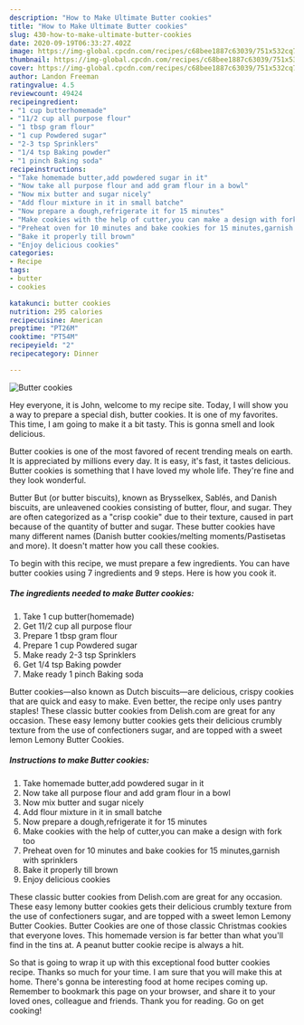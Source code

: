 ```yaml
---
description: "How to Make Ultimate Butter cookies"
title: "How to Make Ultimate Butter cookies"
slug: 430-how-to-make-ultimate-butter-cookies
date: 2020-09-19T06:33:27.402Z
image: https://img-global.cpcdn.com/recipes/c68bee1887c63039/751x532cq70/butter-cookies-recipe-main-photo.jpg
thumbnail: https://img-global.cpcdn.com/recipes/c68bee1887c63039/751x532cq70/butter-cookies-recipe-main-photo.jpg
cover: https://img-global.cpcdn.com/recipes/c68bee1887c63039/751x532cq70/butter-cookies-recipe-main-photo.jpg
author: Landon Freeman
ratingvalue: 4.5
reviewcount: 49424
recipeingredient:
- "1 cup butterhomemade"
- "11/2 cup all purpose flour"
- "1 tbsp gram flour"
- "1 cup Powdered sugar"
- "2-3 tsp Sprinklers"
- "1/4 tsp Baking powder"
- "1 pinch Baking soda"
recipeinstructions:
- "Take homemade butter,add powdered sugar in it"
- "Now take all purpose flour and add gram flour in a bowl"
- "Now mix butter and sugar nicely"
- "Add flour mixture in it in small batche"
- "Now prepare a dough,refrigerate it for 15 minutes"
- "Make cookies with the help of cutter,you can make a design with fork too"
- "Preheat oven for 10 minutes and bake cookies for 15 minutes,garnish with sprinklers"
- "Bake it properly till brown"
- "Enjoy delicious cookies"
categories:
- Recipe
tags:
- butter
- cookies

katakunci: butter cookies 
nutrition: 295 calories
recipecuisine: American
preptime: "PT26M"
cooktime: "PT54M"
recipeyield: "2"
recipecategory: Dinner

---
```



![Butter cookies](https://img-global.cpcdn.com/recipes/c68bee1887c63039/751x532cq70/butter-cookies-recipe-main-photo.jpg)

Hey everyone, it is John, welcome to my recipe site. Today, I will show you a way to prepare a special dish, butter cookies. It is one of my favorites. This time, I am going to make it a bit tasty. This is gonna smell and look delicious.

Butter cookies is one of the most favored of recent trending meals on earth. It is appreciated by millions every day. It is easy, it's fast, it tastes delicious. Butter cookies is something that I have loved my whole life. They're fine and they look wonderful.

Butter But (or butter biscuits), known as Brysselkex, Sablés, and Danish biscuits, are unleavened cookies consisting of butter, flour, and sugar. They are often categorized as a &#34;crisp cookie&#34; due to their texture, caused in part because of the quantity of butter and sugar. These butter cookies have many different names (Danish butter cookies/melting moments/Pastisetas and more). It doesn&#39;t matter how you call these cookies.


To begin with this recipe, we must prepare a few ingredients. You can have butter cookies using 7 ingredients and 9 steps. Here is how you cook it.

<!--inarticleads1-->

##### The ingredients needed to make Butter cookies:

1. Take 1 cup butter(homemade)
1. Get 11/2 cup all purpose flour
1. Prepare 1 tbsp gram flour
1. Prepare 1 cup Powdered sugar
1. Make ready 2-3 tsp Sprinklers
1. Get 1/4 tsp Baking powder
1. Make ready 1 pinch Baking soda


Butter cookies—also known as Dutch biscuits—are delicious, crispy cookies that are quick and easy to make. Even better, the recipe only uses pantry staples! These classic butter cookies from Delish.com are great for any occasion. These easy lemony butter cookies gets their delicious crumbly texture from the use of confectioners sugar, and are topped with a sweet lemon Lemony Butter Cookies. 

<!--inarticleads2-->

##### Instructions to make Butter cookies:

1. Take homemade butter,add powdered sugar in it
1. Now take all purpose flour and add gram flour in a bowl
1. Now mix butter and sugar nicely
1. Add flour mixture in it in small batche
1. Now prepare a dough,refrigerate it for 15 minutes
1. Make cookies with the help of cutter,you can make a design with fork too
1. Preheat oven for 10 minutes and bake cookies for 15 minutes,garnish with sprinklers
1. Bake it properly till brown
1. Enjoy delicious cookies


These classic butter cookies from Delish.com are great for any occasion. These easy lemony butter cookies gets their delicious crumbly texture from the use of confectioners sugar, and are topped with a sweet lemon Lemony Butter Cookies. Butter Cookies are one of those classic Christmas cookies that everyone loves. This homemade version is far better than what you&#39;ll find in the tins at. A peanut butter cookie recipe is always a hit. 

So that is going to wrap it up with this exceptional food butter cookies recipe. Thanks so much for your time. I am sure that you will make this at home. There's gonna be interesting food at home recipes coming up. Remember to bookmark this page on your browser, and share it to your loved ones, colleague and friends. Thank you for reading. Go on get cooking!
